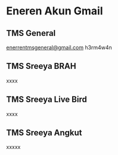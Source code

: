 # Eneren Akun Gmail

## TMS General

enerrentmsgeneral@gmail.com
h3rm4w4n

## TMS Sreeya BRAH

xxxx

## TMS Sreeya Live Bird

xxxx

## TMS Sreeya Angkut

xxxxx
